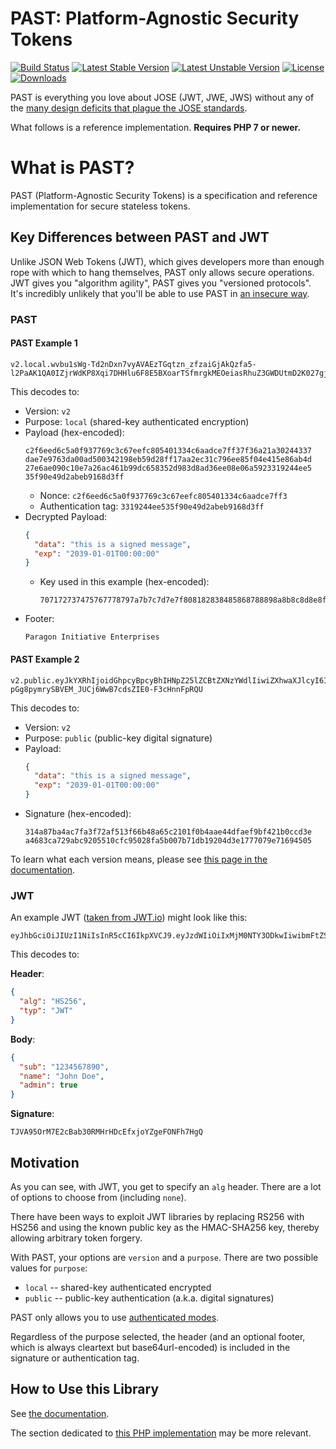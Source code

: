 # PAST: Platform-Agnostic Security Tokens

[![Build Status](https://travis-ci.org/paragonie/past.svg?branch=master)](https://travis-ci.org/paragonie/past)
[![Latest Stable Version](https://poser.pugx.org/paragonie/past/v/stable)](https://packagist.org/packages/paragonie/past)
[![Latest Unstable Version](https://poser.pugx.org/paragonie/past/v/unstable)](https://packagist.org/packages/paragonie/past)
[![License](https://poser.pugx.org/paragonie/past/license)](https://packagist.org/packages/paragonie/past)
[![Downloads](https://img.shields.io/packagist/dt/paragonie/past.svg)](https://packagist.org/packages/paragonie/past)

PAST is everything you love about JOSE (JWT, JWE, JWS) without any of the
[many design deficits that plague the JOSE standards](https://paragonie.com/blog/2017/03/jwt-json-web-tokens-is-bad-standard-that-everyone-should-avoid).

What follows is a reference implementation. **Requires PHP 7 or newer.**

# What is PAST?

PAST (Platform-Agnostic Security Tokens) is a specification and reference implementation
for secure stateless tokens.

## Key Differences between PAST and JWT

Unlike JSON Web Tokens (JWT), which gives developers more than enough rope with which to
hang themselves, PAST only allows secure operations. JWT gives you "algorithm agility",
PAST gives you "versioned protocols". It's incredibly unlikely that you'll be able to
use PAST in [an insecure way](https://auth0.com/blog/critical-vulnerabilities-in-json-web-token-libraries). 

### PAST

#### PAST Example 1

```
v2.local.wvbu1sWg-Td2nDxn7vyAVAEzTGqtzn_zfzaiGjAkQzfa5-l2PaAK1QA0IZjrWdKP8Xqi7DHHlu6F8E5BXoarTSfmrgkMEOeiasRhuZ3GWDUtmD2K027gjgalkjMZJE7lNfkOSdKr65Fo0_8.UGFyYWdvbiBJbml0aWF0aXZlIEVudGVycHJpc2Vz
```

This decodes to:

* Version: `v2`
* Purpose: `local` (shared-key authenticated encryption)
* Payload (hex-encoded):
  ```
  c2f6eed6c5a0f937769c3c67eefc805401334c6aadce7ff37f36a21a30244337
  dae7e9763da00ad500342198eb59d28ff17aa2ec31c796ee85f04e415e86ab4d
  27e6ae090c10e7a26ac461b99dc658352d983d8ad36ee08e06a5923319244ee5
  35f90e49d2abeb9168d3ff
  ```
  * Nonce: `c2f6eed6c5a0f937769c3c67eefc805401334c6aadce7ff3`
  * Authentication tag: `3319244ee535f90e49d2abeb9168d3ff`
* Decrypted Payload:
  ```json
  {
    "data": "this is a signed message",
    "exp": "2039-01-01T00:00:00"
  }
  ```
  * Key used in this example (hex-encoded):
    ```
    707172737475767778797a7b7c7d7e7f808182838485868788898a8b8c8d8e8f  
    ``` 
* Footer:
  ```
  Paragon Initiative Enterprises
  ```

#### PAST Example 2

```
v2.public.eyJkYXRhIjoidGhpcyBpcyBhIHNpZ25lZCBtZXNzYWdlIiwiZXhwaXJlcyI6IjIwMTktMDEtMDFUMDA6MDA6MDAifTFKh7pKx_o_cq9RP2a0imXCEB8LSq5E3675v0IbDM0-pGg8pymrySBVEM_JUCj6WwB7cdsZIE0-F3cHnnFpRQU
```

This decodes to:

* Version: `v2`
* Purpose: `public` (public-key digital signature)
* Payload:
  ```json
  {
    "data": "this is a signed message",
    "exp": "2039-01-01T00:00:00"
  }
  ```
* Signature (hex-encoded):
  ```
  314a87ba4ac7fa3f72af513f66b48a65c2101f0b4aae44dfaef9bf421b0ccd3e
  a4683ca729abc9205510cfc95028fa5b007b71db19204d3e1777079e71694505
  ```

To learn what each version means, please see [this page in the documentation](https://github.com/paragonie/past/tree/master/docs/01-Protocol-Versions).

### JWT

An example JWT ([taken from JWT.io](https://jwt.io)) might look like this:

```
eyJhbGciOiJIUzI1NiIsInR5cCI6IkpXVCJ9.eyJzdWIiOiIxMjM0NTY3ODkwIiwibmFtZSI6IkpvaG4gRG9lIiwiYWRtaW4iOnRydWV9.TJVA95OrM7E2cBab30RMHrHDcEfxjoYZgeFONFh7HgQ 
```

This decodes to:

**Header**:
```json
{
  "alg": "HS256",
  "typ": "JWT"
}
```

**Body**:
```json
{
  "sub": "1234567890",
  "name": "John Doe",
  "admin": true
}
```

**Signature**:  
```
TJVA95OrM7E2cBab30RMHrHDcEfxjoYZgeFONFh7HgQ
```

## Motivation 

As you can see, with JWT, you get to specify an `alg` header. There are a lot of options to
choose from (including `none`).

There have been ways to exploit JWT libraries by replacing RS256 with HS256 and using
the known public key as the HMAC-SHA256 key, thereby allowing arbitrary token forgery. 

With PAST, your options are `version` and a `purpose`. There are two possible
values for `purpose`:

* `local` -- shared-key authenticated encrypted
* `public` -- public-key authentication (a.k.a. digital signatures)

PAST only allows you to use [authenticated modes](https://tonyarcieri.com/all-the-crypto-code-youve-ever-written-is-probably-broken).

Regardless of the purpose selected, the header (and an optional footer, which is always
cleartext but base64url-encoded) is included in the signature or authentication tag.

## How to Use this Library

See [the documentation](https://github.com/paragonie/past/tree/master/docs).

The section dedicated to [this PHP implementation](https://github.com/paragonie/past/tree/master/docs/02-PHP-Library)
may be more relevant.
